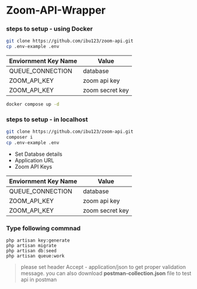 # Zoom-API-Wrapper
### steps to setup - using Docker
```sh
git clone https://github.com/ibu123/zoom-api.git
cp .env-example .env
```

| Enviornment Key Name | Value |
| ------ | ------ |
| QUEUE_CONNECTION | database|
| ZOOM_API_KEY | zoom api key |
| ZOOM_API_KEY | zoom secret key |

```sh
docker compose up -d
```

### steps to setup - in localhost

```sh
git clone https://github.com/ibu123/zoom-api.git
composer i
cp .env-example .env
```

- Set Databse details
- Application URL
- Zoom API Keys

| Enviornment Key Name | Value |
| ------ | ------ |
| QUEUE_CONNECTION | database|
| ZOOM_API_KEY | zoom api key |
| ZOOM_API_KEY | zoom secret key |

### Type following commnad

```
php artisan key:generate
php artisan migrate
php artisan db:seed
php artisan queue:work
```
> please set header Accept - application/json to get proper validation message.
> you can also download **postman-collection.json** file to test api in postman
